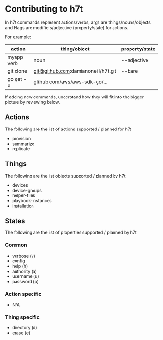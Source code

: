 # Contributing to h7t

In h7t commands represent actions/verbs, args are things/nouns/objects and Flags are modifiers/adjective (property/state) for actions.

For example:

| action     | thing/object                        | property/state |
| ---------- | ----------------------------------- | -------------- |
| myapp verb | noun                                | --adjective    |
| git clone  | git@github.com:damianoneill/h7t.git | --bare         |
| go get -u  | github.com/aws/aws-sdk-go/...       |                |

If adding new commands, understand how they will fit into the bigger picture by reviewing below.

## Actions

The following are the list of actions supported / planned for h7t

- provision
- summarize
- replicate

## Things

The following are the list objects supported / planned by h7t

- devices
- device-groups
- helper-files
- playbook-instances
- installation

## States

The following are the list of properties supported / planned by h7t

### Common

- verbose (v)
- config
- help (h)
- authority (a)
- username (u)
- password (p)

### Action specific

- N/A

### Thing specific

- directory (d)
- erase (e)
